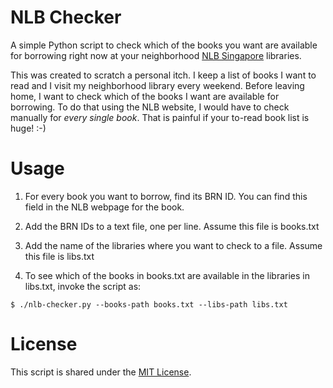 NLB Checker
===========

A simple Python script to check which of the books you want are available
for borrowing right now at your neighborhood [NLB Singapore](http://nlb.gov.sg/)
libraries.

This was created to scratch a personal itch. I keep a list of books I want to
read and I visit my neighborhood library every weekend. Before leaving home, I
want to check which of the books I want are available for borrowing. To do that
using the NLB website, I would have to check manually for *every single book*.
That is painful if your to-read book list is huge! :-)

Usage
=====

1. For every book you want to borrow, find its BRN ID. You can find this field
   in the NLB webpage for the book.

2. Add the BRN IDs to a text file, one per line. Assume this file is books.txt

3. Add the name of the libraries where you want to check to a file. Assume
   this file is libs.txt

4. To see which of the books in books.txt are available in the libraries in
   libs.txt, invoke the script as:

```
$ ./nlb-checker.py --books-path books.txt --libs-path libs.txt
```

License
=======

This script is shared under the [MIT License](http://opensource.org/licenses/mit-license.php).
